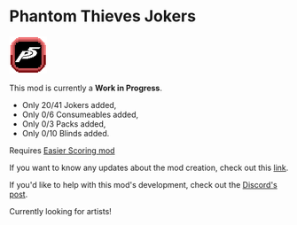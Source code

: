 # Phantom Thieves Jokers
![image info](./assets/2x/modicon.png)

This mod is currently a **Work in Progress**.
- Only 20/41 Jokers added,
- Only 0/6 Consumeables added,
- Only 0/3 Packs added,
- Only 0/10 Blinds added.

Requires [Easier Scoring mod](https://github.com/cerloCasa/Easier-Scoring)

If you want to know any updates about the mod creation, check out this [link](https://docs.google.com/spreadsheets/d/1_RLL7Bk8Su05qax3R1DJyBjJddgBoBUnJxbPQ7vu1Po/edit?usp=sharing).

If you'd like to help with this mod's development, check out the [Discord's post](https://discord.com/channels/1116389027176787968/1249801316616765560/1249801316616765560).

Currently looking for artists!
